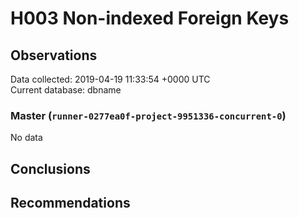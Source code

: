 # H003 Non-indexed Foreign Keys #

## Observations ##
Data collected: 2019-04-19 11:33:54 +0000 UTC  
Current database: dbname  

### Master (`runner-0277ea0f-project-9951336-concurrent-0`) ###


No data


## Conclusions ##


## Recommendations ##

